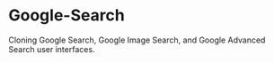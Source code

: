 # Google-Search
Cloning Google Search, Google Image Search, and Google Advanced Search user interfaces.
